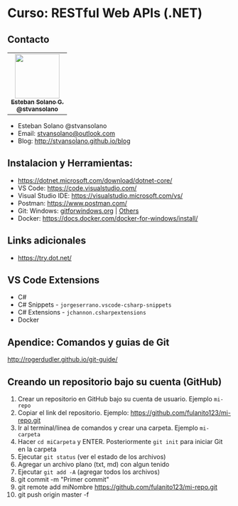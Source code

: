 # Curso: RESTful Web APIs (.NET)

## Contacto

<table>
  <tr>
    <td align="center"><a href="http://stvansolano.github.io/blog/"><img src="https://avatars2.githubusercontent.com/u/3009519?v=4" width="100px;" alt=""/><br /><sub><b>Esteban Solano G. </b><br/><b>@stvansolano</b></sub></a>
    </td>
  </tr>
</table>

- Esteban Solano @stvansolano 
- Email: stvansolano@outlook.com 
- Blog: http://stvansolano.github.io/blog

## Instalacion y Herramientas:

- https://dotnet.microsoft.com/download/dotnet-core/
- VS Code: https://code.visualstudio.com/
- Visual Studio IDE: https://visualstudio.microsoft.com/vs/
- Postman: https://www.postman.com/
- Git: Windows: [gitforwindows.org](https://gitforwindows.org/) | [Others](https://git-scm.com/download/linux)
- Docker: https://docs.docker.com/docker-for-windows/install/

## Links adicionales
- https://try.dot.net/

## VS Code Extensions
- C#
- C# Snippets - `jorgeserrano.vscode-csharp-snippets`
- C# Extensions - `jchannon.csharpextensions`
- Docker

## Apendice: Comandos y guias de Git

http://rogerdudler.github.io/git-guide/


## Creando un repositorio bajo su cuenta (GitHub)
1) Crear un repositorio en GitHub bajo su cuenta de usuario. Ejemplo `mi-repo`
2) Copiar el link del repositorio. Ejemplo: https://github.com/fulanito123/mi-repo.git 
3) Ir al terminal/linea de comandos y crear una carpeta. Ejemplo `mi-carpeta`
4) Hacer `cd miCarpeta` y ENTER. Posteriormente `git init` para iniciar Git en la carpeta
5) Ejecutar `git status` (ver el estado de los archivos)
6) Agregar un archivo plano (txt, md) con algun tenido
7) Ejecutar `git add -A` (agregar todos los archivos)
8) git commit -m "Primer commit"
9) git remote add miNombre https://github.com/fulanito123/mi-repo.git
10) git push origin master -f
